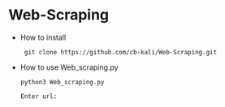 # Web-Scraping

* How to install

       git clone https://github.com/cb-kali/Web-Scraping.git

* How to use Web_scraping.py

      python3 Web_scraping.py

      Enter url:
